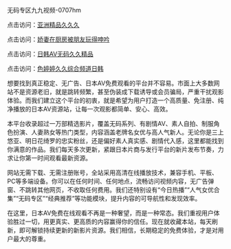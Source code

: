 无码专区九九视频-0707hm


点击访问：<a href="https://gfd-5xg.pages.dev/">亚洲精品久久久</a>

点击访问：<a href="https://gfd-5xg.pages.dev/">娇妻在厨房被朋友玩得呻吟</a>

点击访问：<a href="https://gfd-5xg.pages.dev/">日韩AV无码久久精品</a>

点击访问：<a href="https://gfd-5xg.pages.dev/">色婷婷久久综合频道日韩</a>


想要找到真正稳定、无广告、日本AV免费观看的平台并不容易。市面上大多数网站不是资源老旧，就是跳转频繁，甚至伪装成下载诱导或会员骗局，严重干扰观影体验。而我们建立这个平台的初衷，就是希望为用户打造一个高质量、免注册、纯净播放的日本AV资源站，让每一次观影都简单、安心、高效。

本平台收录超过一万部精选影片，覆盖无码系列、有剧情AV、素人自拍、制服角色扮演、人妻熟女等热门类型，内容涵盖老牌名女优与高人气新人。无论你是三上悠亚、明日花绮罗的忠实粉丝，还是偏好素人真实感、剧情代入感，这里都能找到你满意的作品。我们每天多次更新，紧跟日本片商与发行平台的新片发布节奏，力求让你第一时间观看最新资源。

网站无需下载、无需注册账号，全站采用高清在线播放技术，兼容手机、平板、PC等多端设备。你可以在任何时间、任何地点，流畅访问视频内容，无广告弹窗、不跳转其他网页，不收取任何费用。我们还特别设有“今日热播”“人气女优合集”“无码专区”“经典推荐”等功能模块，提升内容的可导航性和发现效率。

在这里，日本AV免费在线观看不再是一种奢望，而是一种常态。我们重视用户体验胜过一切，用更真实、更高质的内容赢得你的信任。现在就收藏本站，每天刷新，即可解锁持续更新的新影片资源。我们相信，长期稳定的免费体验，才是对用户最大的尊重。


<span style="display:none;">[Canonical link](https://github.com/nn55236/14563 ）</span>
